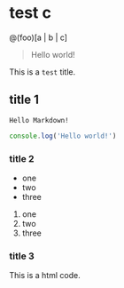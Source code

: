 # test c

@(foo)[a | b | c]

> Hello world!

This is a `test` title.

## title 1

```
Hello Markdown!
```

```js
console.log('Hello world!')
```

### title 2

- one
- two
- three

1. one
1. two
1. three


### title 3

<div>This is a html code.</div>
